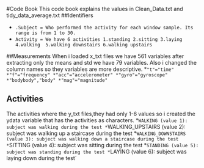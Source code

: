 #Code Book
This code book explains the values in Clean_Data.txt and tidy_data_average.txt
##Identifiers
* `.Subject = Who performed the activity for each window sample. Its range is from 1 to 30.` 
* `Activity = We have 6 activities 1.standing 2.sitting 3.laying 4.walking  5.walking downstairs 6.walking upstairs`

##Measurements
When i loaded x_txt files we have 561 variables after extracting only the means and std we have 79 variables. Also i changed the column names so they variables are more descriptive.
*`"t"="time"
*"f"="frequency"
*"acc"="accelerometer"
*"gyro"="gyroscope"
*"bodybody","body"
*"mag"="magnitude" `

## Activities
The activities where the y_txt files,they had only 1-6  values so i created the ydata variable that has the activities as characters.
*`WALKING (value 1): subject was walking during the test
*`WALKING_UPSTAIRS (value 2): subject was walking up a staircase during the test
*`WALKING_DOWNSTAIRS (value 3): subject was walking down a staircase during the test
*`SITTING (value 4): subject was sitting during the test
*`STANDING (value 5): subject was standing during the test
*`LAYING (value 6): subject was laying down during the test`
